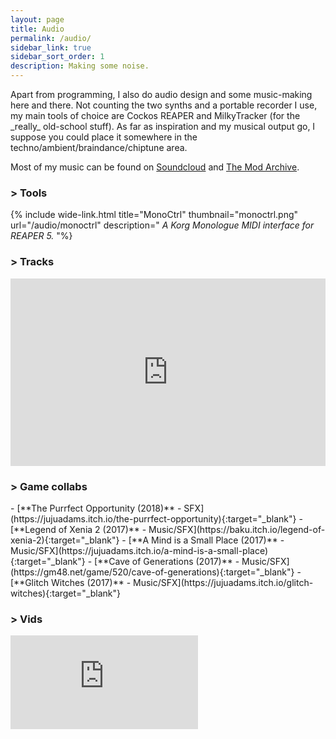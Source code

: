 ```yaml
---
layout: page
title: Audio
permalink: /audio/
sidebar_link: true
sidebar_sort_order: 1
description: Making some noise.
---
```

<div class="subsection">
Apart from programming, I also do audio design and some music-making here and there.
Not counting the two synths and a portable recorder I use, my main tools of choice are Cockos REAPER and MilkyTracker (for the _really_ old-school stuff). As far as inspiration and my musical output go, I suppose you could place it somewhere in the techno/ambient/braindance/chiptune area.

Most of my music can be found on [Soundcloud](https://soundcloud.com/blokatt) and [The Mod Archive](https://modarchive.org/index.php?request=view_profile&query=91413).
</div>

<div markdown="0">


<div class="subsection">
<h3 class="visual-title">&gt; Tools</h3>

{% include wide-link.html
title="MonoCtrl"
thumbnail="monoctrl.png"
url="/audio/monoctrl" 
description="
_A Korg Monologue MIDI interface for REAPER 5._
"%}

</div>

<div class="subsection">
<h3 class="visual-title">&gt; Tracks</h3>
<div class="dashed-border">
<iframe width="100%" height="300" scrolling="no" frameborder="no" allow="autoplay" src="https://w.soundcloud.com/player/?url=https%3A//api.soundcloud.com/users/70988738&color=%23ff5500&auto_play=false&hide_related=false&show_comments=true&show_user=true&show_reposts=false&show_teaser=true&visual=true"></iframe></div>
</div>

<div class="subsection">
<h3 class="visual-title">&gt; Game collabs</h3>
<div markdown="1">
- [**The Purrfect Opportunity (2018)** - SFX](https://jujuadams.itch.io/the-purrfect-opportunity){:target="_blank"}
- [**Legend of Xenia 2 (2017)** - Music/SFX](https://baku.itch.io/legend-of-xenia-2){:target="_blank"}
- [**A Mind is a Small Place (2017)** - Music/SFX](https://jujuadams.itch.io/a-mind-is-a-small-place){:target="_blank"}
- [**Cave of Generations (2017)** - Music/SFX](https://gm48.net/game/520/cave-of-generations){:target="_blank"}
- [**Glitch Witches (2017)** - Music/SFX](https://jujuadams.itch.io/glitch-witches){:target="_blank"}
</div>
</div>
<div class="subsection">
<h3 class="visual-title">&gt; Vids</h3>
<div class="dashed-border">
<div class='embed-container'><iframe src="https://www.youtube.com/embed/videoseries?list=PLRo09G4sY3VfJTrtM-xvnJZd-u7R8SVLk" frameborder="0" allow="accelerometer; autoplay; encrypted-media; gyroscope; picture-in-picture" allowfullscreen></iframe></div>
</div>
</div>
